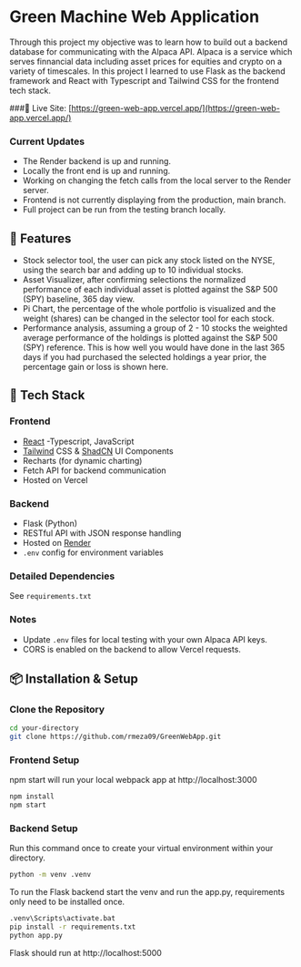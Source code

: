 # Green Machine Web Application
Through this project my objective was to learn how to build out a backend database for communicating with the Alpaca API. Alpaca is a service which serves finnancial data including asset prices for equities and crypto on a variety of timescales. In this project I learned to use Flask as the backend framework and React with Typescript and Tailwind CSS for the frontend tech stack.

###🔗 Live Site: [https://green-web-app.vercel.app/](https://green-web-app.vercel.app/)

### Current Updates
- The Render backend is up and running.
- Locally the front end is up and running.
- Working on changing the fetch calls from the local server to the Render server.
- Frontend is not currently displaying from the production, main branch.
- Full project can be run from the testing branch locally.

## 🌱 Features
- Stock selector tool, the user can pick any stock listed on the NYSE, using the search bar and adding up to 10 individual stocks.
- Asset Visualizer, after confirming selections the normalized performance of each individual asset is plotted against the S&P 500 (SPY) baseline, 365 day view.
- Pi Chart, the percentage of the whole portfolio is visualized and the weight (shares) can be changed in the selector tool for each stock.
- Performance analysis, assuming a group of 2 - 10 stocks the weighted average performance of the holdings is plotted against the S&P 500 (SPY) reference. This is how well you would have done in the last 365 days if you had purchased the selected holdings a year prior, the percentage gain or loss is shown here.

## 🧰 Tech Stack

### Frontend
- [React](https://reactjs.org/) -Typescript, JavaScript
- [Tailwind](https://tailwindcss.com/) CSS & [ShadCN](https://ui.shadcn.com/) UI Components
- Recharts (for dynamic charting)
- Fetch API for backend communication
- Hosted on Vercel

### Backend
- Flask (Python)
- RESTful API with JSON response handling
- Hosted on [Render](https://render.com/)
- `.env` config for environment variables

### Detailed Dependencies
See `requirements.txt`

### Notes
- Update `.env` files for local testing with your own Alpaca API keys.
- CORS is enabled on the backend to allow Vercel requests.

## 📦 Installation & Setup

### Clone the Repository

```bash
cd your-directory
git clone https://github.com/rmeza09/GreenWebApp.git
```

### Frontend Setup
npm start will run your local webpack app at http://localhost:3000
```bash
npm install
npm start
```

### Backend Setup
Run this command once to create your virtual environment within your directory.
```bash
python -m venv .venv
```
To run the Flask backend start the venv and run the app.py, requirements only need to be installed once.
```bash
.venv\Scripts\activate.bat 
pip install -r requirements.txt
python app.py
```
Flask should run at http://localhost:5000

